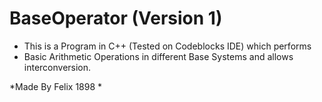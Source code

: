 # BaseOperator (Version 1)
* This is a Program in C++ (Tested on Codeblocks IDE) which performs
* Basic Arithmetic Operations in different Base Systems and allows interconversion.

*Made By Felix 1898 *
